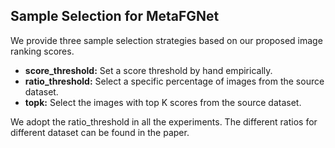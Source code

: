 ## Sample Selection for MetaFGNet
We provide three sample selection strategies based on our proposed image ranking scores. 
* **score_threshold:** Set a score threshold by hand empirically.
* **ratio_threshold:** Select a specific percentage of images from the source dataset.
* **topk:** Select the images with top K scores from the source dataset.

We adopt the ratio_threshold in all the experiments. The different ratios for different dataset can be found in the paper.
